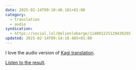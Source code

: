 ```yaml
---
date: 2025-02-14T09:10:40.181+01:00
category:
  - translation
  - audio
syndication:
  - https://social.lol/@alienlebarge/114001225129439265
updated: 2025-02-14T09:14:10.485+01:00
---
```


I love the audio version of [Kagi translation](https://translate.kagi.com).

[Listen to the result](https://social.lol/@alienlebarge/114001225129439265).
